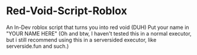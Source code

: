 # Red-Void-Script-Roblox
An In-Dev roblox script that turns you into red void (DUH)
Put your name in "YOUR NAME HERE"
(Oh and btw, I haven't tested this in a normal executor, but i still recommend using this in a serversided executor, like serverside.fun and such.)
